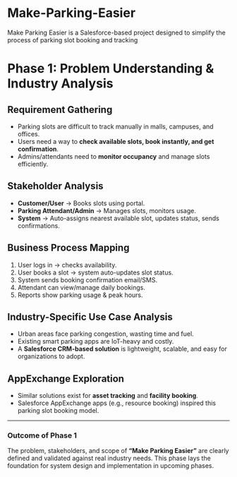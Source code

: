 # Make-Parking-Easier
Make Parking Easier is a Salesforce-based project designed to simplify the process of parking slot booking and tracking

# Phase 1: Problem Understanding & Industry Analysis  

## Requirement Gathering  
- Parking slots are difficult to track manually in malls, campuses, and offices.  
- Users need a way to **check available slots, book instantly, and get confirmation**.  
- Admins/attendants need to **monitor occupancy** and manage slots efficiently.  

## Stakeholder Analysis  
- **Customer/User** → Books slots using portal.  
- **Parking Attendant/Admin** → Manages slots, monitors usage.  
- **System** → Auto-assigns nearest available slot, updates status, sends confirmations.  

## Business Process Mapping  
1. User logs in → checks availability.  
2. User books a slot → system auto-updates slot status.  
3. System sends booking confirmation email/SMS.  
4. Attendant can view/manage daily bookings.  
5. Reports show parking usage & peak hours.  

## Industry-Specific Use Case Analysis  
- Urban areas face parking congestion, wasting time and fuel.  
- Existing smart parking apps are IoT-heavy and costly.  
- A **Salesforce CRM-based solution** is lightweight, scalable, and easy for organizations to adopt.  

## AppExchange Exploration  
- Similar solutions exist for **asset tracking** and **facility booking**.  
- Salesforce AppExchange apps (e.g., resource booking) inspired this parking slot booking model.  

---

### Outcome of Phase 1  
The problem, stakeholders, and scope of **“Make Parking Easier”** are clearly defined and validated against real industry needs. This phase lays the foundation for system design and implementation in upcoming phases.

